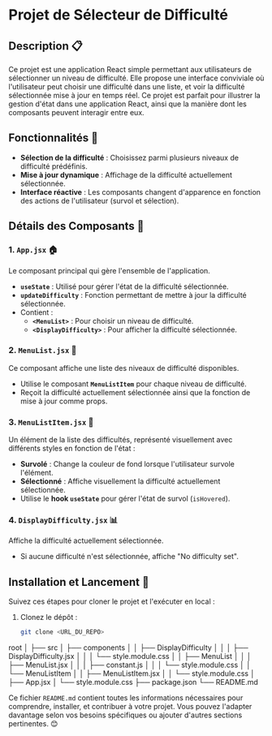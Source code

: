 # Projet de Sélecteur de Difficulté

## Description 📋

Ce projet est une application React simple permettant aux utilisateurs de sélectionner un niveau de difficulté. Elle propose une interface conviviale où l'utilisateur peut choisir une difficulté dans une liste, et voir la difficulté sélectionnée mise à jour en temps réel. Ce projet est parfait pour illustrer la gestion d'état dans une application React, ainsi que la manière dont les composants peuvent interagir entre eux.

## Fonctionnalités 🌟

- **Sélection de la difficulté** : Choisissez parmi plusieurs niveaux de difficulté prédéfinis.
- **Mise à jour dynamique** : Affichage de la difficulté actuellement sélectionnée.
- **Interface réactive** : Les composants changent d'apparence en fonction des actions de l'utilisateur (survol et sélection).

## Détails des Composants 🧩

### 1. `App.jsx` 🏠
Le composant principal qui gère l'ensemble de l'application.
- **`useState`** : Utilisé pour gérer l'état de la difficulté sélectionnée.
- **`updateDifficulty`** : Fonction permettant de mettre à jour la difficulté sélectionnée.
- Contient :
  - **`<MenuList>`** : Pour choisir un niveau de difficulté.
  - **`<DisplayDifficulty>`** : Pour afficher la difficulté sélectionnée.

### 2. `MenuList.jsx` 📜
Ce composant affiche une liste des niveaux de difficulté disponibles.
- Utilise le composant **`MenuListItem`** pour chaque niveau de difficulté.
- Reçoit la difficulté actuellement sélectionnée ainsi que la fonction de mise à jour comme props.

### 3. `MenuListItem.jsx` 📄
Un élément de la liste des difficultés, représenté visuellement avec différents styles en fonction de l'état :
- **Survolé** : Change la couleur de fond lorsque l'utilisateur survole l'élément.
- **Sélectionné** : Affiche visuellement la difficulté actuellement sélectionnée.
- Utilise le **hook `useState`** pour gérer l'état de survol (`isHovered`).

### 4. `DisplayDifficulty.jsx` 📊
Affiche la difficulté actuellement sélectionnée.
- Si aucune difficulté n'est sélectionnée, affiche "No difficulty set".

## Installation et Lancement 🚀

Suivez ces étapes pour cloner le projet et l'exécuter en local :

1. Clonez le dépôt :
   ```bash
   git clone <URL_DU_REPO>


root
│
├── src
│   ├── components
│   │   ├── DisplayDifficulty
│   │   │   ├── DisplayDifficulty.jsx
│   │   │   └── style.module.css
│   │   ├── MenuList
│   │   │   ├── MenuList.jsx
│   │   │   ├── constant.js
│   │   │   └── style.module.css
│   │   └── MenuListItem
│   │       ├── MenuListItem.jsx
│   │       └── style.module.css
│   ├── App.jsx
│   └── style.module.css
├── package.json
└── README.md


Ce fichier `README.md` contient toutes les informations nécessaires pour comprendre, installer, et contribuer à votre projet. Vous pouvez l'adapter davantage selon vos besoins spécifiques ou ajouter d'autres sections pertinentes. 😊
